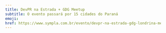 ```yaml
---
title: DevPR na Estrada + GDG Meetup
subtitle: O evento passará por 15 cidades do Paraná
emoji:
href: https://www.sympla.com.br/evento/devpr-na-estrada-gdg-londrina-meetup-londrina/2830481
---
```

